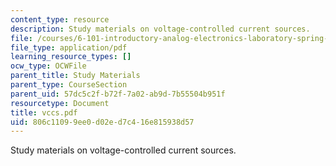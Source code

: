 ```yaml
---
content_type: resource
description: Study materials on voltage-controlled current sources.
file: /courses/6-101-introductory-analog-electronics-laboratory-spring-2007/806c11099ee0d02ed7c416e815938d57_vccs.pdf
file_type: application/pdf
learning_resource_types: []
ocw_type: OCWFile
parent_title: Study Materials
parent_type: CourseSection
parent_uid: 57dc5c2f-b72f-7a02-ab9d-7b55504b951f
resourcetype: Document
title: vccs.pdf
uid: 806c1109-9ee0-d02e-d7c4-16e815938d57
---
```

Study materials on voltage-controlled current sources.

